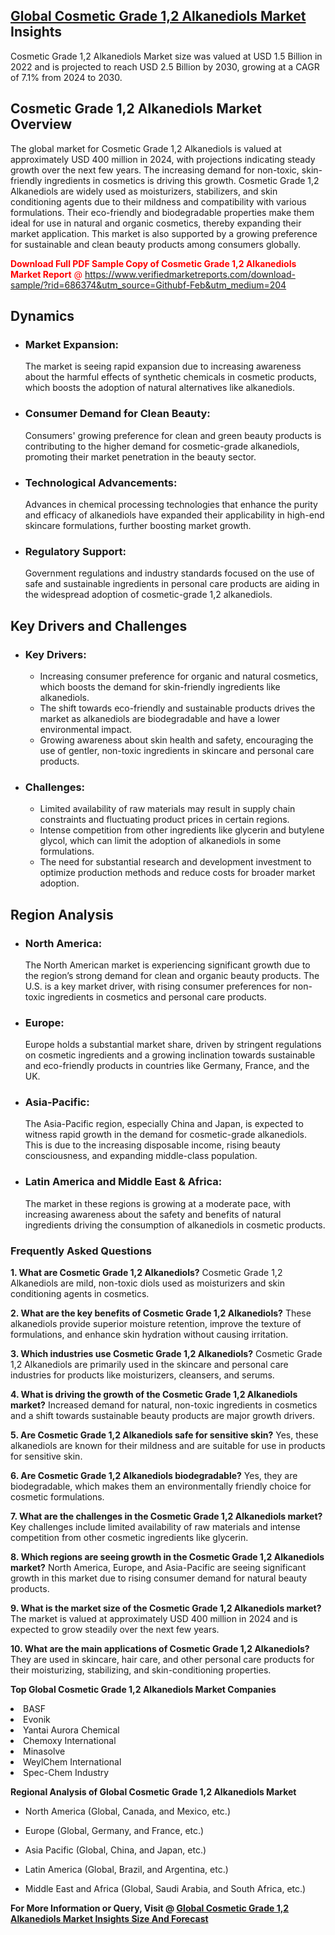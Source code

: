 <h2><a href="https://www.verifiedmarketreports.com/download-sample/?rid=686374&amp;utm_source=Githubf&amp;utm_medium=204" target="_blank">Global Cosmetic Grade 1,2 Alkanediols Market</a> Insights</h2><p>Cosmetic Grade 1,2 Alkanediols Market size was valued at USD 1.5 Billion in 2022 and is projected to reach USD 2.5 Billion by 2030, growing at a CAGR of 7.1% from 2024 to 2030.</p><p> <h2>Cosmetic Grade 1,2 Alkanediols Market Overview</h2> <p>The global market for Cosmetic Grade 1,2 Alkanediols is valued at approximately USD 400 million in 2024, with projections indicating steady growth over the next few years. The increasing demand for non-toxic, skin-friendly ingredients in cosmetics is driving this growth. Cosmetic Grade 1,2 Alkanediols are widely used as moisturizers, stabilizers, and skin conditioning agents due to their mildness and compatibility with various formulations. Their eco-friendly and biodegradable properties make them ideal for use in natural and organic cosmetics, thereby expanding their market application. This market is also supported by a growing preference for sustainable and clean beauty products among consumers globally. <p><span class=""><span style="color: #ff0000;"><strong>Download Full PDF Sample Copy of Cosmetic Grade 1,2 Alkanediols Market Report</strong> @ </span><a href="https://www.verifiedmarketreports.com/download-sample/?rid=686374&amp;utm_source=Githubf-Feb&amp;utm_medium=204" target="_blank">https://www.verifiedmarketreports.com/download-sample/?rid=686374&amp;utm_source=Githubf-Feb&amp;utm_medium=204</a></span></p></p> <h2>Dynamics</h2> <ul> <li><h3>Market Expansion:</h3> The market is seeing rapid expansion due to increasing awareness about the harmful effects of synthetic chemicals in cosmetic products, which boosts the adoption of natural alternatives like alkanediols.</li> <li><h3>Consumer Demand for Clean Beauty:</h3> Consumers' growing preference for clean and green beauty products is contributing to the higher demand for cosmetic-grade alkanediols, promoting their market penetration in the beauty sector.</li> <li><h3>Technological Advancements:</h3> Advances in chemical processing technologies that enhance the purity and efficacy of alkanediols have expanded their applicability in high-end skincare formulations, further boosting market growth.</li> <li><h3>Regulatory Support:</h3> Government regulations and industry standards focused on the use of safe and sustainable ingredients in personal care products are aiding in the widespread adoption of cosmetic-grade 1,2 alkanediols.</li> </ul> <h2>Key Drivers and Challenges</h2> <ul> <li><h3>Key Drivers:</h3> <ul> <li>Increasing consumer preference for organic and natural cosmetics, which boosts the demand for skin-friendly ingredients like alkanediols.</li> <li>The shift towards eco-friendly and sustainable products drives the market as alkanediols are biodegradable and have a lower environmental impact.</li> <li>Growing awareness about skin health and safety, encouraging the use of gentler, non-toxic ingredients in skincare and personal care products.</li> </ul> </li> <li><h3>Challenges:</h3> <ul> <li>Limited availability of raw materials may result in supply chain constraints and fluctuating product prices in certain regions.</li> <li>Intense competition from other ingredients like glycerin and butylene glycol, which can limit the adoption of alkanediols in some formulations.</li> <li>The need for substantial research and development investment to optimize production methods and reduce costs for broader market adoption.</li> </ul> </li> </ul> <h2>Region Analysis</h2> <ul> <li><h3>North America:</h3> The North American market is experiencing significant growth due to the region’s strong demand for clean and organic beauty products. The U.S. is a key market driver, with rising consumer preferences for non-toxic ingredients in cosmetics and personal care products.</li> <li><h3>Europe:</h3> Europe holds a substantial market share, driven by stringent regulations on cosmetic ingredients and a growing inclination towards sustainable and eco-friendly products in countries like Germany, France, and the UK.</li> <li><h3>Asia-Pacific:</h3> The Asia-Pacific region, especially China and Japan, is expected to witness rapid growth in the demand for cosmetic-grade alkanediols. This is due to the increasing disposable income, rising beauty consciousness, and expanding middle-class population.</li> <li><h3>Latin America and Middle East & Africa:</h3> The market in these regions is growing at a moderate pace, with increasing awareness about the safety and benefits of natural ingredients driving the consumption of alkanediols in cosmetic products.</li> </ul> <h3>Frequently Asked Questions</h3> <p><strong>1. What are Cosmetic Grade 1,2 Alkanediols?</strong> Cosmetic Grade 1,2 Alkanediols are mild, non-toxic diols used as moisturizers and skin conditioning agents in cosmetics.</p> <p><strong>2. What are the key benefits of Cosmetic Grade 1,2 Alkanediols?</strong> These alkanediols provide superior moisture retention, improve the texture of formulations, and enhance skin hydration without causing irritation.</p> <p><strong>3. Which industries use Cosmetic Grade 1,2 Alkanediols?</strong> Cosmetic Grade 1,2 Alkanediols are primarily used in the skincare and personal care industries for products like moisturizers, cleansers, and serums.</p> <p><strong>4. What is driving the growth of the Cosmetic Grade 1,2 Alkanediols market?</strong> Increased demand for natural, non-toxic ingredients in cosmetics and a shift towards sustainable beauty products are major growth drivers.</p> <p><strong>5. Are Cosmetic Grade 1,2 Alkanediols safe for sensitive skin?</strong> Yes, these alkanediols are known for their mildness and are suitable for use in products for sensitive skin.</p> <p><strong>6. Are Cosmetic Grade 1,2 Alkanediols biodegradable?</strong> Yes, they are biodegradable, which makes them an environmentally friendly choice for cosmetic formulations.</p> <p><strong>7. What are the challenges in the Cosmetic Grade 1,2 Alkanediols market?</strong> Key challenges include limited availability of raw materials and intense competition from other cosmetic ingredients like glycerin.</p> <p><strong>8. Which regions are seeing growth in the Cosmetic Grade 1,2 Alkanediols market?</strong> North America, Europe, and Asia-Pacific are seeing significant growth in this market due to rising consumer demand for natural beauty products.</p> <p><strong>9. What is the market size of the Cosmetic Grade 1,2 Alkanediols market?</strong> The market is valued at approximately USD 400 million in 2024 and is expected to grow steadily over the next few years.</p> <p><strong>10. What are the main applications of Cosmetic Grade 1,2 Alkanediols?</strong> They are used in skincare, hair care, and other personal care products for their moisturizing, stabilizing, and skin-conditioning properties.</p> </p><p><strong>Top Global Cosmetic Grade 1,2 Alkanediols Market Companies</strong></p><div data-test-id=""><p><li>BASF</li><li> Evonik</li><li> Yantai Aurora Chemical</li><li> Chemoxy International</li><li> Minasolve</li><li> WeylChem International</li><li> Spec-Chem Industry</li></p><div><strong>Regional Analysis of&nbsp;Global Cosmetic Grade 1,2 Alkanediols Market</strong></div><ul><li dir="ltr"><p dir="ltr">North America&nbsp;(Global, Canada, and Mexico, etc.)</p></li><li dir="ltr"><p dir="ltr">Europe (Global, Germany, and France, etc.)</p></li><li dir="ltr"><p dir="ltr">Asia Pacific&nbsp;(Global, China, and Japan, etc.)</p></li><li dir="ltr"><p dir="ltr">Latin America&nbsp;(Global, Brazil, and Argentina, etc.)</p></li><li dir="ltr">Middle East and Africa&nbsp;(Global, Saudi Arabia, and South Africa, etc.)</li></ul><p><strong>For More Information or Query, Visit @&nbsp;</strong><strong><a href="https://www.verifiedmarketreports.com/product/cosmetic-grade-1-2-alkanediols-market/?utm_source=Githubf&amp;utm_medium=204" target="_blank">Global Cosmetic Grade 1,2 Alkanediols Market Insights Size And Forecast</a></strong></p></div>
